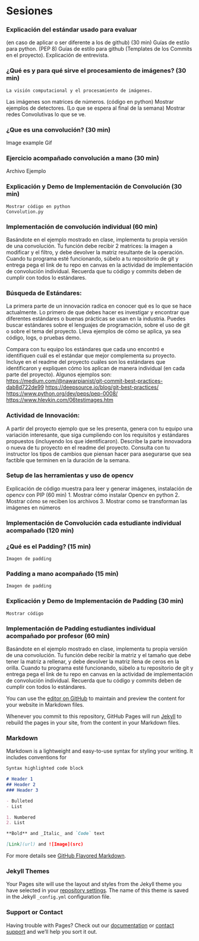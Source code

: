 # Sesiones
### Explicación del estándar usado para evaluar
 (en caso de aplicar o ser diferente a los de github) (30 min)
	Guías de estilo para python.  (PEP 8)
	Guías de estilo para github   (Templates de los Commits en el proyecto).
	Explicación de entrevista.

### ¿Qué es y para qué sirve el procesamiento de imágenes? (30 min)
	La visión computacional y el procesamiento de imágenes.
Las imágenes son matrices de números. (código en python)
Mostrar ejemplos de detectores. (Lo que se espera al final de la semana)
Mostrar redes Convolutivas lo que se ve.

### ¿Que es una convolución?  (30 min)
Image example 
Gif

### Ejercicio acompañado convolución a mano  (30 min)
Archivo Ejemplo

### Explicación y Demo de Implementación de Convolución  (30 min)
	Mostrar código en python
	Convolution.py

### Implementación de convolución individual (60 min)
Basándote en el ejemplo mostrado en clase, implementa tu propia versión de una convolución. Tu función debe recibir 2 matrices: la imagen a modificar y el filtro, y debe devolver la matriz resultante de la operación.
Cuando tu programa esté funcionando, súbelo a tu repositorio de git y entrega pega el link de tu repo en canvas en la actividad de implementación de convolución individual. Recuerda que tu código y commits deben de cumplir con todos lo estándares.   

### Búsqueda de Estándares:
La primera parte de un innovación radica en conocer qué es lo que se hace actualmente. Lo primero de que debes hacer es investigar y encontrar que diferentes estándares o buenas prácticas se usan en la industria. Puedes buscar estándares sobre el lenguajes de programación, sobre el uso de git o sobre el tema del proyecto. Lleva ejemplos de cómo se aplica, ya sea código, logs, o pruebas demo.
 
Compara con tu equipo los estándares que cada uno encontró e identifiquen cuál es el estándar que mejor complementa su proyecto. Incluye en el readme del proyecto cuáles son los estándares que identificaron y expliquen cómo los aplican de manera individual (en cada parte del proyecto).
Algunos ejemplos son:
https://medium.com/@nawarpianist/git-commit-best-practices-dab8d722de99
https://deepsource.io/blog/git-best-practices/
https://www.python.org/dev/peps/pep-0008/
https://www.hlevkin.com/06testimages.htm

### Actividad de Innovación:
A partir del proyecto ejemplo que se les presenta, genera con tu equipo una variación interesante, que siga cumpliendo con los requisitos y estándares propuestos (incluyendo los que identificaron). Describe la parte innovadora o nueva de tu proyecto en el readme del proyecto. Consulta con tu instructor los tipos de cambios que piensan hacer para asegurarse que sea factible que terminen en la duración de la semana.  

### Setup de las herramientas y uso de opencv
Explicación de código muestra para leer y generar imágenes, instalación de opencv con PIP (60 min)
	1. Mostrar cómo instalar Opencv en python
	2. Mostrar cómo se reciben los archivos
	3. Mostrar como se transforman las imágenes en números

### Implementación de Convolución cada estudiante individual acompañado (120 min)

### ¿Qué es el Padding?  (15 min)
	Imagen de padding
### Padding a mano acompañado   (15 min)
	Imagen de padding
### Explicación y Demo de Implementación de Padding  (30 min)
	Mostrar código
### Implementación de Padding estudiantes individual acompañado por profesor  (60 min)
Basándote en el ejemplo mostrado en clase, implementa tu propia versión de una convolución. Tu función debe recibir la matriz y el tamaño que debe tener la matriz a rellenar, y debe devolver la matriz llena de ceros en la orilla.
Cuando tu programa esté funcionando, súbelo a tu repositorio de git y entrega pega el link de tu repo en canvas en la actividad de implementación de convolución individual. Recuerda que tu código y commits deben de cumplir con todos lo estándares. 

You can use the [editor on GitHub](https://github.com/benjaminva/semena-tec-tools/edit/master/README.md) to maintain and preview the content for your website in Markdown files.

Whenever you commit to this repository, GitHub Pages will run [Jekyll](https://jekyllrb.com/) to rebuild the pages in your site, from the content in your Markdown files.

### Markdown

Markdown is a lightweight and easy-to-use syntax for styling your writing. It includes conventions for

```markdown
Syntax highlighted code block

# Header 1
## Header 2
### Header 3

- Bulleted
- List

1. Numbered
2. List

**Bold** and _Italic_ and `Code` text

[Link](url) and ![Image](src)
```

For more details see [GitHub Flavored Markdown](https://guides.github.com/features/mastering-markdown/).

### Jekyll Themes

Your Pages site will use the layout and styles from the Jekyll theme you have selected in your [repository settings](https://github.com/benjaminva/semena-tec-tools/settings). The name of this theme is saved in the Jekyll `_config.yml` configuration file.

### Support or Contact

Having trouble with Pages? Check out our [documentation](https://help.github.com/categories/github-pages-basics/) or [contact support](https://github.com/contact) and we’ll help you sort it out.
